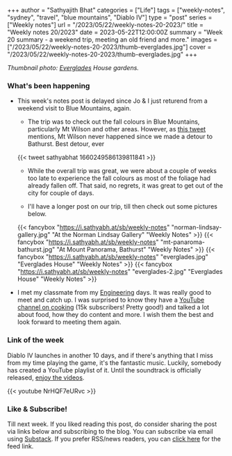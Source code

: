 +++
author = "Sathyajith Bhat"
categories = ["Life"]
tags = ["weekly-notes", "sydney", "travel", "blue mountains", "Diablo IV"]
type = "post"
series = ["Weekly notes"]
url = "/2023/05/22/weekly-notes-20-2023/"
title = "Weekly notes 20/2023"
date = 2023-05-22T12:00:00Z
summary = "Week 20 summary - a weekend trip, meeting an old friend and more."
images = ["/2023/05/22/weekly-notes-20-2023/thumb-everglades.jpg"]
cover = "/2023/05/22/weekly-notes-20-2023/thumb-everglades.jpg"
+++

_Thumbnail photo: [Everglades](https://www.nationaltrust.org.au/places/everglades-house-gardens/) House gardens._

### What's been happening

* This week's notes post is delayed since Jo & I just returend from a weekend visit to Blue Mountains, again.
    * The trip was to check out the fall colours in Blue Mountains, particularly Mt Wilson and other areas. However, as [this tweet](https://twitter.com/SathyaBhat/status/1660249586139811841) mentions, Mt Wilson never happened since we made a detour to Bathurst. Best detour, ever

    {{< tweet sathyabhat 1660249586139811841 >}}

    * While the overall trip was great, we were about a couple of weeks too late to experience the fall colours as most of the foliage had already fallen off. That said, no regrets, it was great to get out of the city for couple of days.

    * I'll have a longer post on our trip, till then check out some pictures below.

    {{< fancybox "https://i.sathyabh.at/sb/weekly-notes" "norman-lindsay-gallery.jpg" "At the Norman Lindsay Gallery" "Weekly Notes" >}}
    {{< fancybox "https://i.sathyabh.at/sb/weekly-notes" "mt-panaroma-bathurst.jpg" "At Mount Panorama, Bathurst" "Weekly Notes" >}}
    {{< fancybox "https://i.sathyabh.at/sb/weekly-notes" "everglades.jpg" "Everglades House" "Weekly Notes" >}}
    {{< fancybox "https://i.sathyabh.at/sb/weekly-notes" "everglades-2.jpg" "Everglades House" "Weekly Notes" >}}

* I met my classmate from my [Engineering](/2007/06/10/its-all-over/) days. It was really good to meet and catch up. I was surprised to know they have a [YouTube channel on cooking](https://www.youtube.com/@satyamskitchen) (15k subscribers! Pretty good!) and talked a lot about food, how they do content and more. I wish them the best and look forward to meeting them again. 

### Link of the week

Diablo IV launches in another 10 days, and if there's anything that I miss from my time playing the game, it's the fantastic music. Luckily, somebody has created a YouTube playlist of it. Until the soundtrack is officially released, [enjoy the videos](https://www.youtube.com/watch?v=NrHQF7eURvc&list=PLsQpV9OLWf1KHHeXCjH_4WH14grYlp936&index=1).


{{< youtube NrHQF7eURvc >}}

### Like & Subscribe!

Till next week. If you liked reading this post, do consider sharing the post via links below and subscribing to the blog. You can subscribe via email using [Substack](https://sathyabhat.substack.com/). If you prefer RSS/news readers, you can [click here](https://sathyabh.at/index.xml) for the feed link.
